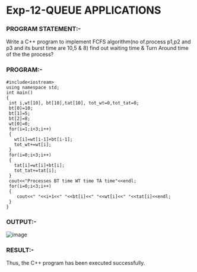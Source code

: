 # Exp-12-QUEUE APPLICATIONS

### PROGRAM STATEMENT:-
Write a C++ program to implement FCFS algorithm(no of.process p1,p2 and p3 
and its burst time are 10,5 & 8) find out waiting time & Turn Around time of the the process? 

### PROGRAM:-
```
#include<iostream> 
using namespace std; 
int main() 
{ 
 int i,wt[10], bt[10],tat[10], tot_wt=0,tot_tat=0; 
 bt[0]=10; 
 bt[1]=5; 
 bt[2]=8; 
 wt[0]=0; 
 for(i=1;i<3;i++) 
 { 
   wt[i]=wt[i-1]+bt[i-1]; 
   tot_wt+=wt[i]; 
 } 
 for(i=0;i<3;i++) 
 { 
   tat[i]=wt[i]+bt[i]; 
   tot_tat+=tat[i]; 
 } 
 cout<<"Processes BT time WT time TA time"<<endl; 
 for(i=0;i<3;i++) 
 {
    cout<<" "<<i+1<<" "<<bt[i]<<" "<<wt[i]<<" "<<tat[i]<<endl; 
 } 
}
```
### OUTPUT:-
![image](https://github.com/ManiKandan228/19CS401/assets/119160414/2fdffa08-7d67-4dee-8813-249421b4456b)

### RESULT:-
Thus, the C++ program has been executed successfully. 
